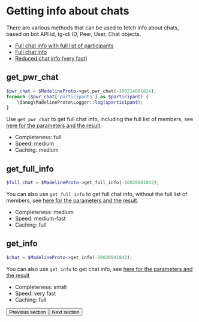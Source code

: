 # Getting info about chats

There are various methods that can be used to fetch info about chats, based on bot API id, tg-cli ID, Peer, User, Chat objects.

* [Full chat info with full list of participants](#get_pwr_chat)
* [Full chat info](#get_full_info)
* [Reduced chat info (very fast)](#get_info)

## get_pwr_chat
```php
$pwr_chat = $MadelineProto->get_pwr_chat(-100214891824);
foreach ($pwr_chat['participants'] as $participant) {
    \danog\MadelineProto\Logger::log($participant);
}
```

Use `get_pwr_chat` to get full chat info, including the full list of members, see [here for the parameters and the result](https://docs.madelineproto.xyz/get_pwr_chat.html).  

* Completeness: full
* Speed: medium
* Caching: medium

## get_full_info
```php
$full_chat = $MadelineProto->get_full_info(-10028941842);
```

You can also use `get_full_info` to get full chat info, without the full list of members, see [here for the parameters and the result](https://docs.madelineproto.xyz/get_full_info.html).  

* Completeness: medium
* Speed: medium-fast
* Caching: full

## get_info
```php
$chat = $MadelineProto->get_info(-10028941842);
```

You can also use `get_info` to get chat info, see [here for the parameters and the result](https://docs.madelineproto.xyz/get_info.html)

* Completeness: small
* Speed: very fast
* Caching: full

<amp-form method="GET" target="_top" action="https://docs.madelineproto.xyz/docs/FILES.html"><input type="submit" value="Previous section" /></amp-form><amp-form action="https://docs.madelineproto.xyz/docs/DIALOGS.html" method="GET" target="_top"><input type="submit" value="Next section" /></amp-form>